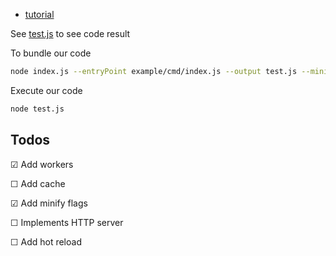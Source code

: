 - [tutorial](https://cpojer.net/posts/building-a-javascript-bundler)

See [test.js](./test.js) to see code result

To bundle our code
```bash
node index.js --entryPoint example/cmd/index.js --output test.js --minify
```

Execute our code 
```bash
node test.js
```

## Todos

&#9745;  Add workers

&#9744;  Add cache

&#9745;  Add minify flags

&#9744;  Implements HTTP server 

&#9744;  Add hot reload 

 


